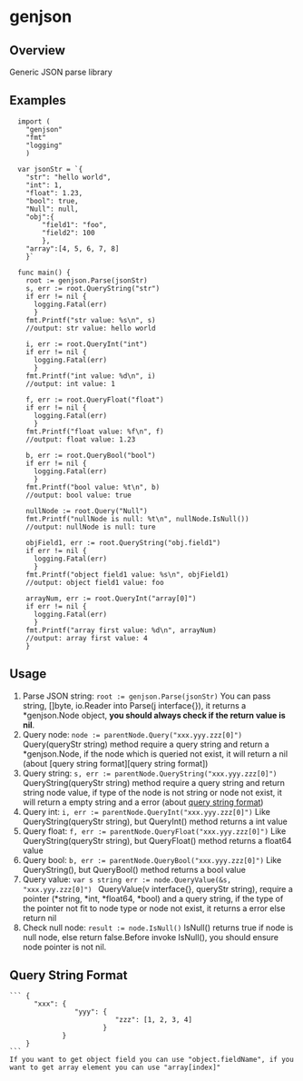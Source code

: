# genjson

## Overview
Generic JSON parse library

## Examples

```
  import (
    "genjson"
    "fmt"
    "logging"
    )
    
  var jsonStr = `{
    "str": "hello world", 
    "int": 1, 
    "float": 1.23, 
    "bool": true, 
    "Null": null, 
    "obj":{
        "field1": "foo", 
        "field2": 100
        },
    "array":[4, 5, 6, 7, 8]
    }`
  
  func main() {
    root := genjson.Parse(jsonStr)
    s, err := root.QueryString("str")
    if err != nil {
      logging.Fatal(err)
      }
    fmt.Printf("str value: %s\n", s)
    //output: str value: hello world

    i, err := root.QueryInt("int")
    if err != nil {
      logging.Fatal(err)
      }
    fmt.Printf("int value: %d\n", i)
    //output: int value: 1

    f, err := root.QueryFloat("float")
    if err != nil {
      logging.Fatal(err)
      }
    fmt.Printf("float value: %f\n", f)
    //output: float value: 1.23

    b, err := root.QueryBool("bool")
    if err != nil {
      logging.Fatal(err)
      }
    fmt.Printf("bool value: %t\n", b)
    //output: bool value: true
  
    nullNode := root.Query("Null")
    fmt.Printf("nullNode is null: %t\n", nullNode.IsNull())
    //output: nullNode is null: ture

    objField1, err := root.QueryString("obj.field1")
    if err != nil {
      logging.Fatal(err)
      }
    fmt.Printf("object field1 value: %s\n", objField1)
    //output: object field1 value: foo

    arrayNum, err := root.QueryInt("array[0]")
    if err != nil {
      logging.Fatal(err)
      }
    fmt.Printf("array first value: %d\n", arrayNum)
    //output: array first value: 4
    }
```
## Usage
  1. Parse JSON string:
    ```root := genjson.Parse(jsonStr)```
    You can pass string, []byte, io.Reader into Parse(j interface{}), it returns a *genjson.Node object, **you should always check if the return value is nil**.
  2. Query node:
    ```node := parentNode.Query("xxx.yyy.zzz[0]")```
    Query(queryStr string) method require a query string and return a *genjson.Node, if the node which is queried not exist, it will return a nil (about [query string format][query string format])
  3. Query string:
    ```s, err := parentNode.QueryString("xxx.yyy.zzz[0]")```
    QueryString(queryStr string) method require a query string and return string node value, if type of the node is not string or node not exist, it will return a empty string and a error (about [query string format](#query-string-format))
  4. Query int:
    ```i, err := parentNode.QueryInt("xxx.yyy.zzz[0]")```
    Like QueryString(queryStr string), but QueryInt() method returns a int value
  5. Query float:
    ```f, err := parentNode.QueryFloat("xxx.yyy.zzz[0]")```
    Like QueryString(queryStr string), but QueryFloat() method returns a float64 value
  6. Query bool:
    ```b, err := parentNode.QueryBool("xxx.yyy.zzz[0]")```
    Like QueryString(), but QueryBool() method returns a bool value
  7. Query value:
    ```var s string
       err := node.QueryValue(&s, "xxx.yyy.zzz[0]")
    ```
     QueryValue(v interface{}, queryStr string), require a pointer (*string, *int, *float64, *bool) and a query string, if the type of the pointer not fit to node type or node not exist, it returns a error else return nil 
  7. Check null node:
    ``` result := node.IsNull() ```
    IsNull() returns true if node is null node, else return false.Before invoke IsNull(), you should ensure node pointer is not nil.
    
## Query String Format
    ``` {
          "xxx": {
                    "yyy": {
                              "zzz": [1, 2, 3, 4]
                           }
                 }
        }
    ```
    If you want to get object field you can use "object.fieldName", if you want to get array element you can use "array[index]" 
    

